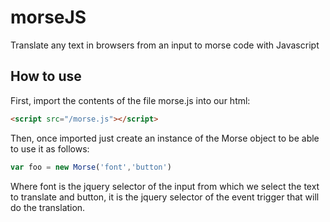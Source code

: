 # morseJS
Translate any text in browsers from an input to morse code with Javascript

## How to use

First, import the contents of the file morse.js into our html:

```html
<script src="/morse.js"></script>
```

Then, once imported just create an instance of the Morse object to be able to use it as follows:

```js
var foo = new Morse('font','button')
```
Where font is the jquery selector of the input from which we select the text to translate and button, it is the jquery selector of the event trigger that will do the translation.
